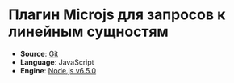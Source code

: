 # Плагин Microjs для запросов к линейным сущностям
* **Source**: [Git](https://gitlab.com/microjs/microjs-plugins-rest-list.git)
* **Language**: JavaScript
* **Engine**: [Node.js v6.5.0](https://nodejs.org/dist/latest-v6.x/)
